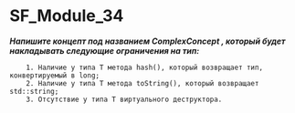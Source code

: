 # SF_Module_34
___Напишите концепт под названием ComplexConcept<T> , который будет накладывать следующие ограничения на тип:___

        1. Наличие у типа T метода hash(), который возвращает тип, конвертируемый в long;
        2. Наличие у типа T метода toString(), который возвращает std::string;
        3. Отсутствие у типа T виртуального деструктора.

